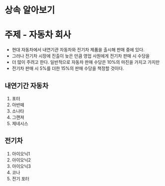# 상속 알아보기

# 주제 - 자동차 회사
- 현대 자동차에서 내연기관 자동차와 전기차 제품을 출시해 판매 중에 있다. 
- 그러나 전기차 시장에 진출이 늦은 만큼 영업 사원에게 전기차 판매 시 수당을
- 더 많이 주려고 한다. 일반적으로 자동차 판매 수당은 10%의 마진을 가지고 가지만
- 전기차 판매 시 5%를 더한 15%의 판매 수당을 책정할 것이다.

## 내연기간 자동차
1. 포터
2. 아반떼
3. 소나타
4. 그랜져
5. 제네시스

## 전기차
1. 아이오닉1
2. 아이오닉2
3. 아이오닉3
4. 코나
5. 전기 포터